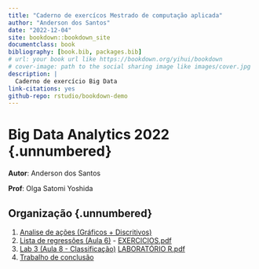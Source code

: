 ```yaml
---
title: "Caderno de exercícos Mestrado de computação aplicada"
author: "Anderson dos Santos"
date: "2022-12-04"
site: bookdown::bookdown_site
documentclass: book
bibliography: [book.bib, packages.bib]
# url: your book url like https://bookdown.org/yihui/bookdown
# cover-image: path to the social sharing image like images/cover.jpg
description: |
  Caderno de exercício Big Data
link-citations: yes
github-repo: rstudio/bookdown-demo
---
```


# Big Data Analytics 2022 {.unnumbered}

**Autor**: Anderson dos Santos

**Prof**: Olga Satomi Yoshida

## Organização {.unnumbered}

1. [Analise de ações (Gráficos + Discritivos)](#descriptive)
2. [Lista de regressões (Aula 6)](#regression) - [EXERCICIOS.pdf](./exercises/EXERCICIOS.pdf)
3. [Lab 3 (Aula 8 - Classificação)](#classification) [LABORATÓRIO R.pdf](./exercises/LABORATORIO-R.pdf)
4. [Trabalho de conclusão](#final-work)



